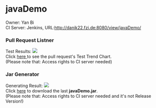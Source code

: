 <h1>javaDemo</h1>
Owner: Yan Bi<br>
CI Server: Jenkins, URL:<a href='http://danik22.fzi.de:8080/view/javaDemo/'>http://danik22.fzi.de:8080/view/javaDemo/</a><br>

<h3>Pull Request Listner</h3> 
Test Results: <a href='http://danik22.fzi.de:8080/view/javaDemo/job/Pull_request_listner_javaDemo/'><img src='http://danik22.fzi.de:8080/view/javaDemo/job/Pull_request_listner_javaDemo/badge/icon'></a><br>
Click <a href='http://danik22.fzi.de:8080/view/javaDemo/job/Pull_request_listner_javaDemo/test/trend'>here
</a> to see the pull request's Test Trend Chart.<br> (Please note that: Access rights to CI server needed)

<h3>Jar Generator</h3> 
Generating Result: <a href='http://danik22.fzi.de:8080/view/javaDemo/job/master_listner_javaDemo/'><img src='http://danik22.fzi.de:8080/view/javaDemo/job/master_listner_javaDemo/11/badge/icon'></a><br>
Click <a href='http://danik22.fzi.de:8080/view/javaDemo/job/master_listner_javaDemo/ws/store/Yan_Bi_Test/javaDemo.jar'> here</a> to download the last <strong>javaDemo.jar</strong>.<br>(Please note that: Access rights to CI server needed and it's not Release Version!)





